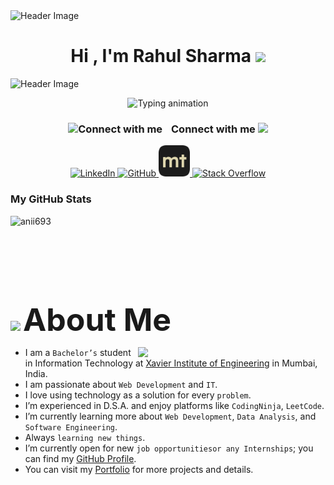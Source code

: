 <img src="https://user-images.githubusercontent.com/73097560/115834477-dbab4500-a447-11eb-908a-139a6edaec5c.gif" alt="Header Image">

<h1 align="center">Hi , I'm Rahul Sharma <img src="https://media.giphy.com/media/hvRJCLFzcasrR4ia7z/giphy.gif" width="35"></h1>
<p align="center">
</p>
<img src="https://user-images.githubusercontent.com/73097560/115834477-dbab4500-a447-11eb-908a-139a6edaec5c.gif" alt="Header Image">

<p align="center">
    <img src="https://readme-typing-svg.herokuapp.com?font=Roboto&weight=900&color=cyan&size=25&center=true&vCenter=true&width=600&height=100&lines=NAMASTE+🙏;Passionate+about+Web+Development;Also+Web+Scraping+and+Data+Analysis;Touch+Typing+at+105+WPM+⌨️;Software+Development+Enthusiast;Active+Learner+and+Explorer;Always+Exploring+New+Technologies+💻" alt="Typing animation">
</p>

<h3 align="center"><img src="https://media.giphy.com/media/iY8CRBdQXODJSCERIr/giphy.gif" width="30" height="30" style="margin-right: 10px;" alt="Connect with me"> Connect with me <img src='https://raw.githubusercontent.com/ShahriarShafin/ShahriarShafin/main/Assets/handshake.gif' width="50px"> </h3>

<p align="center">
  <div align="center" class="icons-social">
    <a target="_blank" href="https://www.linkedin.com/in/rahul-sharma-133b57246/">
      <img src="https://img.icons8.com/doodle/40/000000/linkedin--v2.png" alt="LinkedIn">
    </a>
    <a target="_blank" href="https://github.com/rahul122703">
      <img src="https://img.icons8.com/doodle/40/000000/github--v1.png" alt="GitHub">
    </a>
    <a target="_blank" href="https://monkeytype.com/profile/rahul122703">
      <img src="https://raw.githubusercontent.com/monkeytype-hub/monkeytype-icon/master/monkeytype-icon/svg/alduin.svg" style="width:50px; aspect-ratio:1/1;" alt="Monkey Type">
    </a>
    <a target="_blank" href="https://stackoverflow.com/users/21504143/rahul-sharma">
      <img src="https://img.icons8.com/external-tal-revivo-color-tal-revivo/40/000000/external-stack-overflow-is-a-question-and-answer-site-for-professional-logo-color-tal-revivo.png" alt="Stack Overflow">
    </a>
  </div>
</p>

<div style = "display:">
    <h3>My GitHub Stats</h3>
    <p><img align="left" src="https://github-readme-stats.vercel.app/api/top-langs?username=anii693&show_icons=true&theme=dark&locale=en&layout=compact" alt="anii693" /></p>
</div>
<br><br><br><br><br><br><br><br>
<picture><img src="https://github.com/7oSkaaa/7oSkaaa/blob/main/Images/about_me.gif?raw=true" width=50px></picture> <b style = "font-size:50px;">About Me</b>

<picture><img align="right" style="width:300px;" src="https://github.com/7oSkaaa/7oSkaaa/blob/main/Images/Right_Side.gif?raw=true" width=250px></picture>

- I am a `Bachelor’s` student in Information Technology at [Xavier Institute of Engineering](https://www.xavier.ac.in) in Mumbai, India.
- I am passionate about `Web Development` and `IT`.
- I love using technology as a solution for every `problem`.
- I’m experienced in D.S.A. and enjoy platforms like `CodingNinja`, `LeetCode`.
- I’m currently learning more about `Web Development`, `Data Analysis`, and `Software Engineering`.
- Always `learning new things`.
- I’m currently open for new `job opportunitiesor any Internships`; you can find my [GitHub Profile](https://github.com/rahul122703).
- You can visit my [Portfolio](https://your-portfolio-link.com) for more projects and details.
  <br>
